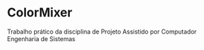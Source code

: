 # ColorMixer
Trabalho prático da disciplina de Projeto Assistido por Computador
Engenharia de Sistemas
